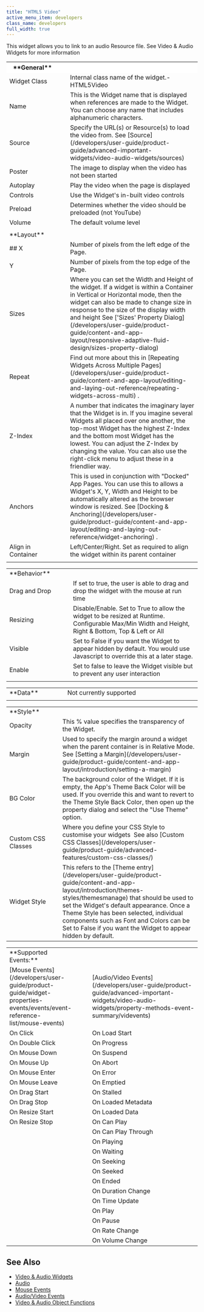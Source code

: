 ```yaml
---
title: "HTML5 Video"
active_menu_item: developers
class_name: developers
full_width: true
---
```



This widget allows you to link to an audio Resource file. See Video & Audio Widgets for more information

<table>
<tr>
<th style="vertical-align:top; width:172px; background-color:#ffffff;">
<a id="general"> </a> **General**

</th>
<th style="vertical-align:top; width:21px; background-color:#ffffff;">
</th>
<th style="vertical-align:top; width:754px; background-color:#ffffff;">
</th>
</tr>
<tr>
<td width="172">
Widget Class

</td>
<td width="21">
</td>
<td width="754">
Internal class name of the widget.- HTML5Video

</td>
</tr>
<tr>
<td width="172">
Name

</td>
<td width="21">
</td>
<td width="754">
This is the Widget name that is displayed when references are made to the Widget. You can choose any name that includes alphanumeric characters.

</td>
</tr>
<tr>
<td width="172">
Source

</td>
<td width="21">
</td>
<td width="754">
Specify the URL(s) or Resource(s) to load the video from. See [Source](/developers/user-guide/product-guide/advanced-important-widgets/video-audio-widgets/sources)

</td>
</tr>
<tr>
<td width="172">
Poster

</td>
<td width="21">
</td>
<td width="754">
The image to display when the video has not been started

</td>
</tr>
<tr>
<td width="172">
Autoplay

</td>
<td width="21">
</td>
<td width="754">
Play the video when the page is displayed

</td>
</tr>
<tr>
<td width="172">
Controls

</td>
<td width="21">
</td>
<td width="754">
Use the Widget's in-built video controls

</td>
</tr>
<tr>
<td width="172">
Preload

</td>
<td width="21">
</td>
<td width="754">
Determines whether the video should be preloaded (not YouTube)

</td>
</tr>
<tr>
<td width="172">
Volume

</td>
<td width="21">
</td>
<td width="754">
The default volume level

</td>
</tr>
<tr>
<td width="172">
</td>
<td width="21">
</td>
<td width="754">
</td>
</tr>
<tr>
<td width="172">
<a id="layout"> </a> **Layout**

</td>
<td width="21">
</td>
<td width="754">
</td>
</tr>
<tr>
<td width="172">
## X

</td>
<td width="21">
</td>
<td width="754">
Number of pixels from the left edge of the Page.

</td>
</tr>
<tr>
<td width="172">
Y

</td>
<td width="21">
</td>
<td width="754">
Number of pixels from the top edge of the Page.

</td>
</tr>
<tr>
<td width="172">
Sizes

</td>
<td width="21">
</td>
<td width="754">
Where you can set the Width and Height of the widget. If a widget is within a Container in Vertical or Horizontal mode, then the widget can also be made to change size in response to the size of the display width and height See ['Sizes' Property Dialog](/developers/user-guide/product-guide/content-and-app-layout/responsive-adaptive-fluid-design/sizes-property-dialog)

</td>
</tr>
<tr>
<td width="172">
Repeat

</td>
<td width="21">
</td>
<td width="754">
Find out more about this in [Repeating Widgets Across Multiple Pages](/developers/user-guide/product-guide/content-and-app-layout/editing-and-laying-out-reference/repeating-widgets-across-multi) .

</td>
</tr>
<tr>
<td width="172">
Z-Index

</td>
<td width="21">
</td>
<td width="754">
A number that indicates the imaginary layer that the Widget is in. If you imagine several Widgets all placed over one another, the top-most Widget has the highest Z-Index and the bottom most Widget has the lowest. You can adjust the Z-Index by changing the value. You can also use the right-click menu to adjust these in a friendlier way.

</td>
</tr>
<tr>
<td width="172">
Anchors

</td>
<td width="21">
</td>
<td width="754">
This is used in conjunction with "Docked" App Pages. You can use this to allows a Widget's X, Y, Width and Height to be automatically altered as the browser window is resized. See [Docking & Anchoring](/developers/user-guide/product-guide/content-and-app-layout/editing-and-laying-out-reference/widget-anchoring) .

</td>
</tr>
<tr>
<td width="172">
Align in Container

</td>
<td width="21">
</td>
<td width="754">
Left/Center/Right. Set as required to align the widget within its parent container

</td>
</tr>
<tr>
<td width="172">
</td>
<td width="21">
</td>
<td width="754">
</td>
</tr>
</table>
<table>
<tr>
<td width="174">
<a id="behavior"> </a> **Behavior**

</td>
<td width="20">
</td>
<td width="748">
</td>
</tr>
<tr>
<td width="174">
Drag and Drop

</td>
<td width="20">
</td>
<td width="748">
If set to true, the user is able to drag and drop the widget with the mouse at run time

</td>
</tr>
<tr>
<td width="174">
Resizing

</td>
<td width="20">
</td>
<td width="748">
Disable/Enable. Set to True to allow the widget to be resized at Runtime. Configurable Max/Min Width and Height, Right & Bottom, Top & Left or All

</td>
</tr>
<tr>
<td width="174">
Visible

</td>
<td width="20">
</td>
<td width="748">
Set to False if you want the Widget to appear hidden by default. You would use Javascript to override this at a later stage.

</td>
</tr>
<tr>
<td width="174">
Enable

</td>
<td width="20">
</td>
<td width="748">
Set to false to leave the Widget visible but to prevent any user interaction

</td>
</tr>
<tr>
<td width="174">
</td>
<td width="20">
</td>
<td width="748">
</td>
</tr>
</table>
<table>
<tr>
<td width="174">
<a id="data"> </a> **Data**

</td>
<td width="18">
</td>
<td width="750">
Not currently supported

</td>
</tr>
<tr>
<td width="174">
</td>
<td width="18">
</td>
<td width="750">
</td>
</tr>
</table>
<table>
<tr>
<td width="176">
<a id="style"> </a> **Style**

</td>
<td width="16">
</td>
<td width="752">
</td>
</tr>
<tr>
<td width="176">
Opacity

</td>
<td width="16">
</td>
<td width="752">
This % value specifies the transparency of the Widget.

</td>
</tr>
<tr>
<td width="176">
Margin

</td>
<td width="16">
</td>
<td width="752">
Used to specify the margin around a widget when the parent container is in Relative Mode. See [Setting a Margin](/developers/user-guide/product-guide/content-and-app-layout/introduction/setting-a-margin)

</td>
</tr>
<tr>
<td width="176">
BG Color

</td>
<td width="16">
</td>
<td width="752">
The background color of the Widget. If it is empty, the App's Theme Back Color will be used. If you override this and want to revert to the Theme Style Back Color, then open up the property dialog and select the "Use Theme" option.

</td>
</tr>
<tr>
<td width="176">
Custom CSS Classes

</td>
<td width="16">
</td>
<td width="752">
Where you define your CSS Style to customise your widgets  See also [Custom CSS Classes](/developers/user-guide/product-guide/advanced-features/custom-css-classes/)

</td>
</tr>
<tr>
<td width="176">
Widget Style

</td>
<td width="16">
</td>
<td width="752">
This refers to the [Theme entry](/developers/user-guide/product-guide/content-and-app-layout/introduction/themes-styles/themesmanage) that should be used to set the Widget's default appearance. Once a Theme Style has been selected, individual components such as Font and Colors can be Set to False if you want the Widget to appear hidden by default.

</td>
</tr>
</table>

<table>
<tr>
<td width="148">
**Supported Events:**

</td>
<td width="23">
</td>
<td width="273">
</td>
</tr>
<tr>
<td width="148">
[Mouse Events](/developers/user-guide/product-guide/widget-properties-events/events/event-reference-list/mouse-events)

</td>
<td width="23">
</td>
<td width="273">
[Audio/Video Events](/developers/user-guide/product-guide/advanced-important-widgets/video-audio-widgets/property-methods-event-summary/videvents)

</td>
</tr>
<tr>
<td width="148">
On Click

</td>
<td width="23">
</td>
<td width="273">
On Load Start

</td>
</tr>
<tr>
<td width="148">
On Double Click

</td>
<td width="23">
</td>
<td width="273">
On Progress

</td>
</tr>
<tr>
<td width="148">
On Mouse Down

</td>
<td width="23">
</td>
<td width="273">
On Suspend

</td>
</tr>
<tr>
<td width="148">
On Mouse Up

</td>
<td width="23">
</td>
<td width="273">
On Abort

</td>
</tr>
<tr>
<td width="148">
On Mouse Enter

</td>
<td width="23">
</td>
<td width="273">
On Error

</td>
</tr>
<tr>
<td width="148">
On Mouse Leave

</td>
<td width="23">
</td>
<td width="273">
On Emptied

</td>
</tr>
<tr>
<td width="148">
On Drag Start

</td>
<td width="23">
</td>
<td width="273">
On Stalled

</td>
</tr>
<tr>
<td width="148">
On Drag Stop

</td>
<td width="23">
</td>
<td width="273">
On Loaded Metadata

</td>
</tr>
<tr>
<td width="148">
On Resize Start

</td>
<td width="23">
</td>
<td width="273">
On Loaded Data

</td>
</tr>
<tr>
<td width="148">
On Resize Stop

</td>
<td width="23">
</td>
<td width="273">
On Can Play

</td>
</tr>
<tr>
<td width="148">
</td>
<td width="23">
</td>
<td width="273">
On Can Play Through

</td>
</tr>
<tr>
<td width="148">
</td>
<td width="23">
</td>
<td width="273">
On Playing

</td>
</tr>
<tr>
<td width="148">
</td>
<td width="23">
</td>
<td width="273">
On Waiting

</td>
</tr>
<tr>
<td width="148">
</td>
<td width="23">
</td>
<td width="273">
On Seeking

</td>
</tr>
<tr>
<td width="148">
</td>
<td width="23">
</td>
<td width="273">
On Seeked

</td>
</tr>
<tr>
<td width="148">
</td>
<td width="23">
</td>
<td width="273">
On Ended

</td>
</tr>
<tr>
<td width="148">
</td>
<td width="23">
</td>
<td width="273">
On Duration Change

</td>
</tr>
<tr>
<td width="148">
</td>
<td width="23">
</td>
<td width="273">
On Time Update

</td>
</tr>
<tr>
<td width="148">
</td>
<td width="23">
</td>
<td width="273">
On Play

</td>
</tr>
<tr>
<td width="148">
</td>
<td width="23">
</td>
<td width="273">
On Pause

</td>
</tr>
<tr>
<td width="148">
</td>
<td width="23">
</td>
<td width="273">
On Rate Change

</td>
</tr>
<tr>
<td width="148">
</td>
<td width="23">
</td>
<td width="273">
On Volume Change

</td>
</tr>
</table>

## See Also

 - [Video & Audio Widgets](/developers/user-guide/product-guide/advanced-important-widgets/video-audio-widgets/)
 - [Audio](/developers/user-guide/product-guide/widget-properties-events/advanced/audio)
 - [Mouse Events](/developers/user-guide/product-guide/widget-properties-events/events/event-reference-list/mouse-events)
 - [Audio/Video Events](/developers/user-guide/product-guide/advanced-important-widgets/video-audio-widgets/property-methods-event-summary/videvents)
 - [Video & Audio Object Functions](/developers/user-guide/scripting-apis/client-api/widget-object-functions/video-audio-youtube-widget/)

